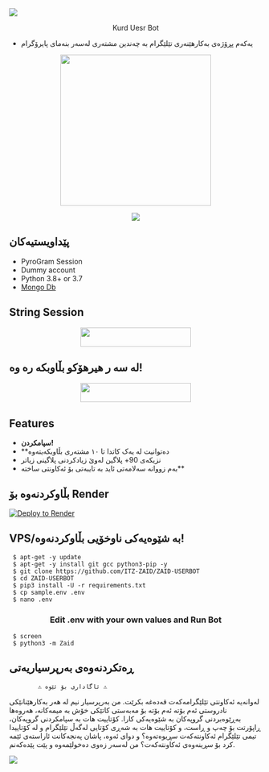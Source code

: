 <img src="https://user-images.githubusercontent.com/73097560/115834477-dbab4500-a447-11eb-908a-139a6edaec5c.gif">

<p align="center">Kurd Uesr Bot </p>

- یەکەم پڕۆژەی بەکارهێنەری تێلێگرام بە چەندین مشتەری لەسەر بنەمای پایرۆگرام

<p align="center"><a href="https://t.me/TheUpdatesChannel"><img src="https://telegra.ph/file/723d8ef9fb7e721135221.jpg" width="300"></a></p>
<p align="center">
    <a href="https://www.python.org/" alt="made-with-python"> <img src="https://img.shields.io/badge/Made%20with-Python-black.svg?style=flat-square&logo=python&logoColor=blue&color=red" /></a>



## پێداویستیەکان

- PyroGram Session
- Dummy account
- Python 3.8+ or 3.7
- [Mongo Db](https://youtu.be/mnvjt_a5JYA)

## String Session

<p align="center"><a href="https://replit.com/@Itz-zaid/pyrogram"> <img src="https://img.shields.io/badge/String%20Session-black?style=for-the-badge&logo=replit" width="220" height="38.45"/></a></p>


## لە سە ر هیرهۆکو بڵاوبکە رە وە!

<p align="center"><a href="https://heroku.com/deploy"> <img src="https://img.shields.io/badge/Deploy%20On%20Heroku-pink?style=for-the-badge&logo=heroku" width="220" height="38.45"/></a></p>

## Features 

- **سپامکردن!**
- **دەتوانیت لە یەک کاتدا تا ١٠ مشتەری بڵاوبکەیتەوە
- نزیکەی 90+ پلاگین لەوێ زیادکردنی پلاگینی زیاتر 
- بەم زووانە سەلامەتی ئاید بە تایبەتی بۆ ئەکاونتی ساختە**


## بڵاوکردنەوە بۆ Render 

[![Deploy to Render](https://render.com/images/deploy-to-render-button.svg)](https://render.com/deploy?repo=https://github.com/ITZ-ZAID/ZAID-USERBOT)


## VPS/بە شێوەیەکی ناوخۆیی بڵاوکردنەوە!
```console
 $ apt-get -y update
 $ apt-get -y install git gcc python3-pip -y
 $ git clone https://github.com/ITZ-ZAID/ZAID-USERBOT
 $ cd ZAID-USERBOT
 $ pip3 install -U -r requirements.txt
 $ cp sample.env .env
 $ nano .env
```

<h3 align="center">
   Edit <b>.env</b> with your own values and Run Bot
</h3>

```console
 $ screen
 $ python3 -m Zaid
```

## ڕەتکردنەوەی بەرپرسیاریەتی 


            ⚠️ ئاگاداری بۆ ئێوە ⚠️
 لەوانەیە ئەکاونتی تێلێگرامەکەت قەدەغە بکرێت. 
من بەرپرسیار نیم لە هەر بەکارهێنانێکی نادروستی
   ئەم بۆتە ئەم بۆتە بۆ مەبەستی کاتێکی خۆش بە 
میمەکانە، هەروەها بەڕێوەبردنی گروپەکان بە شێوەیەکی 
کارا. کۆتاییت هات بە سپامکردنی گروپەکان، ڕاپۆرتت
 بۆ چەپ و ڕاست، و کۆتاییت هات بە شەڕی کۆتایی لەگەڵ
 تێلێگرام و لە کۆتاییدا تیمی تێلێگرام ئەکاونتەکەت
 سڕیوەتەوە؟ و دوای ئەوە، پاشان پەنجەکانت ئاراستەی
 ئێمە کرد بۆ سڕینەوەی ئەکاونتەکەت؟ من لەسەر زەوی 
          دەخولێمەوە و پێت پێدەکەنم.


<img src="https://user-images.githubusercontent.com/73097560/115834477-dbab4500-a447-11eb-908a-139a6edaec5c.gif">
